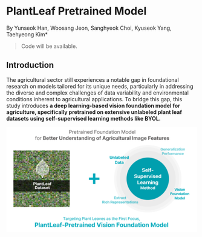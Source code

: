 # PlantLeaf Pretrained Model
By Yunseok Han, Woosang Jeon, Sanghyeok Choi, Kyuseok Yang, Taehyeong Kim*

> Code will be available.

## Introduction
The agricultural sector still experiences a notable gap in foundational research on models tailored for its unique needs, particularly in addressing the diverse and complex challenges of data variability and environmental conditions inherent to agricultural applications. 
To bridge this gap, this study introduces **a deep learning-based vision foundation model for agriculture, specifically pretrained on extensive unlabeled plant leaf datasets using self-supervised learning methods like BYOL.**

<p align="center">
  <img src="./imgs/PlantLeaf_intro.png" width="600"/>
</p>
